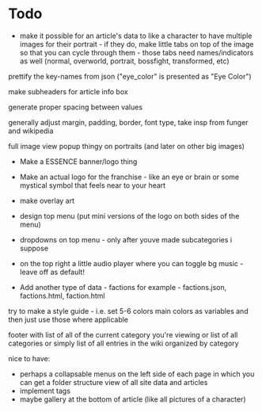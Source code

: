 # Todo

- make it possible for an article's data to like a character to have multiple images for their portrait - if they do, make little tabs on top of the image so that you can cycle through them - those tabs need names/indicators as well (normal, overworld, portrait, bossfight, transformed, etc)

prettify the key-names from json ("eye_color" is presented as "Eye Color")

make subheaders for article info box

generate proper spacing between values 

generally adjust margin, padding, border, font type, take insp from funger and wikipedia

full image view popup thingy on portraits (and later on other big images)

- Make a ESSENCE banner/logo thing
- Make an actual logo for the franchise - like an eye or brain or some mystical symbol that feels near to your heart
- make overlay art

- design top menu (put mini versions of the logo on both sides of the menu)

- dropdowns on top menu - only after youve made subcategories i suppose

- on the top right a little audio player where you can toggle bg music - leave off as default!

- Add another type of data - factions for example - factions.json, factions.html, faction.html

try to make a style guide - i.e. set 5-6 colors main colors as variables and then just use those where applicable

footer with list of all of the current category you're viewing or list of all categories or simply list of all entries in the wiki organized by category

nice to have:
- perhaps a collapsable menus on the left side of each page in which you can get a folder structure view of all site data and articles
- implement tags
- maybe gallery at the bottom of article (like all pictures of a character)